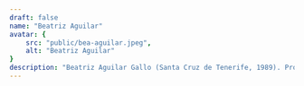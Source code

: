 ```yaml
---
draft: false
name: "Beatriz Aguilar"
avatar: {
    src: "public/bea-aguilar.jpeg",
    alt: "Beatriz Aguilar"
}
description: "Beatriz Aguilar Gallo (Santa Cruz de Tenerife, 1989). Programadora de profesión y escritora y escaladora de corazón. Se formó en la Escola d’escriptura de l’Ateneu Barcelonès. Sus  perritos del infierno Lolo y Lilu son sus principales compañeros de fatigas . Ha publicado cuentos de terror y de bizarro en diversas antologías de relatos. El último puede leerse en la antología Turismofobia editada por Colectivo Máquina Negra.  Jonathan Royce y las tortugas ninfómanas del espacio exterior (Cetus editorial), es su primera obra en solitario la cual hibrida el bizarro, absurdo, humor y ciencia ficción."
---
```

